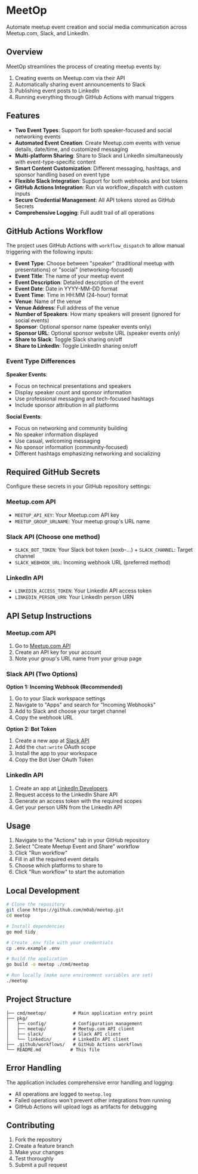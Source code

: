 # MeetOp

Automate meetup event creation and social media communication across Meetup.com, Slack, and LinkedIn.

## Overview

MeetOp streamlines the process of creating meetup events by:
1. Creating events on Meetup.com via their API
2. Automatically sharing event announcements to Slack
3. Publishing event posts to LinkedIn
4. Running everything through GitHub Actions with manual triggers

## Features

- **Two Event Types**: Support for both speaker-focused and social networking events
- **Automated Event Creation**: Create Meetup.com events with venue details, date/time, and customized messaging
- **Multi-platform Sharing**: Share to Slack and LinkedIn simultaneously with event-type-specific content
- **Smart Content Customization**: Different messaging, hashtags, and sponsor handling based on event type
- **Flexible Slack Integration**: Support for both webhooks and bot tokens
- **GitHub Actions Integration**: Run via workflow_dispatch with custom inputs
- **Secure Credential Management**: All API tokens stored as GitHub Secrets
- **Comprehensive Logging**: Full audit trail of all operations

## GitHub Actions Workflow

The project uses GitHub Actions with `workflow_dispatch` to allow manual triggering with the following inputs:

- **Event Type**: Choose between "speaker" (traditional meetup with presentations) or "social" (networking-focused)
- **Event Title**: The name of your meetup event
- **Event Description**: Detailed description of the event
- **Event Date**: Date in YYYY-MM-DD format
- **Event Time**: Time in HH:MM (24-hour) format
- **Venue**: Name of the venue
- **Venue Address**: Full address of the venue
- **Number of Speakers**: How many speakers will present (ignored for social events)
- **Sponsor**: Optional sponsor name (speaker events only)
- **Sponsor URL**: Optional sponsor website URL (speaker events only)
- **Share to Slack**: Toggle Slack sharing on/off
- **Share to LinkedIn**: Toggle LinkedIn sharing on/off

### Event Type Differences

**Speaker Events**:
- Focus on technical presentations and speakers
- Display speaker count and sponsor information
- Use professional messaging and tech-focused hashtags
- Include sponsor attribution in all platforms

**Social Events**:
- Focus on networking and community building
- No speaker information displayed
- Use casual, welcoming messaging
- No sponsor information (community-focused)
- Different hashtags emphasizing networking and socializing

## Required GitHub Secrets

Configure these secrets in your GitHub repository settings:

### Meetup.com API
- `MEETUP_API_KEY`: Your Meetup.com API key
- `MEETUP_GROUP_URLNAME`: Your meetup group's URL name

### Slack API (Choose one method)
- `SLACK_BOT_TOKEN`: Your Slack bot token (xoxb-...) + `SLACK_CHANNEL`: Target channel
- `SLACK_WEBHOOK_URL`: Incoming webhook URL (preferred method)

### LinkedIn API
- `LINKEDIN_ACCESS_TOKEN`: Your LinkedIn API access token
- `LINKEDIN_PERSON_URN`: Your LinkedIn person URN

## API Setup Instructions

### Meetup.com API
1. Go to [Meetup.com API](https://www.meetup.com/api/)
2. Create an API key for your account
3. Note your group's URL name from your group page

### Slack API (Two Options)

**Option 1: Incoming Webhook (Recommended)**
1. Go to your Slack workspace settings
2. Navigate to "Apps" and search for "Incoming Webhooks"
3. Add to Slack and choose your target channel
4. Copy the webhook URL

**Option 2: Bot Token**
1. Create a new app at [Slack API](https://api.slack.com/apps)
2. Add the `chat:write` OAuth scope
3. Install the app to your workspace
4. Copy the Bot User OAuth Token

### LinkedIn API
1. Create an app at [LinkedIn Developers](https://www.linkedin.com/developers/)
2. Request access to the LinkedIn Share API
3. Generate an access token with the required scopes
4. Get your person URN from the LinkedIn API

## Usage

1. Navigate to the "Actions" tab in your GitHub repository
2. Select "Create Meetup Event and Share" workflow
3. Click "Run workflow"
4. Fill in all the required event details
5. Choose which platforms to share to
6. Click "Run workflow" to start the automation

## Local Development

```bash
# Clone the repository
git clone https://github.com/m0ab/meetop.git
cd meetop

# Install dependencies
go mod tidy

# Create .env file with your credentials
cp .env.example .env

# Build the application
go build -o meetop ./cmd/meetop

# Run locally (make sure environment variables are set)
./meetop
```

## Project Structure

```
├── cmd/meetop/          # Main application entry point
├── pkg/
│   ├── config/          # Configuration management
│   ├── meetup/          # Meetup.com API client
│   ├── slack/           # Slack API client
│   └── linkedin/        # LinkedIn API client
├── .github/workflows/   # GitHub Actions workflows
└── README.md           # This file
```

## Error Handling

The application includes comprehensive error handling and logging:
- All operations are logged to `meetop.log`
- Failed operations won't prevent other integrations from running
- GitHub Actions will upload logs as artifacts for debugging

## Contributing

1. Fork the repository
2. Create a feature branch
3. Make your changes
4. Test thoroughly
5. Submit a pull request